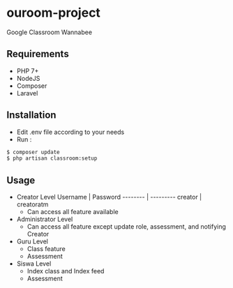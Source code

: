 # ouroom-project
Google Classroom Wannabee

## Requirements
* PHP 7+
* NodeJS
* Composer
* Laravel

## Installation
* Edit .env file according to your needs
* Run :
```bash
$ composer update
$ php artisan classroom:setup
```

## Usage
* Creator Level
  Username | Password
  -------- | ---------
  creator  | creatoratm
  * Can access all feature available
* Administrator Level
  * Can access all feature except update role, assessment, and notifying Creator
* Guru Level
  * Class feature
  * Assessment
* Siswa Level
  * Index class and Index feed
  * Assessment